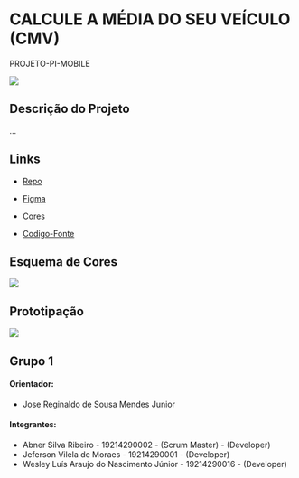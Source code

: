 # CALCULE A MÉDIA DO SEU VEÍCULO (CMV)
PROJETO-PI-MOBILE

![](https://lh3.googleusercontent.com/-bnYdBX7jC-s/YS-JBwYWzVI/AAAAAAAAA9s/tLZpFrK1gpQ52n3_K-VYTFvCPxc3ylcSQCLcBGAsYHQ/w191-h191/WhatsApp%2BImage%2B2021-08-29%2Bat%2B21.28.59dfsfds.jpg)

<p align="center"><project-description></p>

## Descrição do Projeto
  ...
 
## Links

- [Repo](https://github.com/Abner70/ADS031<project-name> "<project-name> Repo")

- [Figma](https://www.figma.com/file/tx2IZRGaSfB66kcaQCuSVr/CMV?node-id=31%3A251/<project-name>/issues "Figma")

- [Cores](https://coolors.co/6418e2-6b22e4-712ce2-8043e7-a178ee-f1ebfb-ffffff)
  
- [Codigo-Fonte](https://snack.expo.dev/@abner70/meuapp-react) 
  
## Esquema de Cores
  
![](https://1.bp.blogspot.com/-2fEKUXg_VY0/YS-Q3beMKeI/AAAAAAAAA-U/tAd4Okc90eQXDyPHJiE7TW2_peGGmVB2wCLcBGAsYHQ/s320/Colors%2Bmobile.png)  
  
## Prototipação

![](https://lh3.googleusercontent.com/-HHxnr8lr_aU/YUdIsGt3S1I/AAAAAAAAA-w/nZpz1_DIYTUPSLaK6emeg8J7fQP1K0_EgCLcBGAsYHQ/w668-h165/Screenshot_4.png)

## Grupo 1

#### Orientador:
- Jose Reginaldo de Sousa Mendes Junior
#### Integrantes:
- Abner Silva Ribeiro - 19214290002 - (Scrum Master) - (Developer)
- Jeferson Vilela de Moraes - 19214290001 - (Developer)
- Wesley Luís Araujo do Nascimento Júnior - 19214290016 - (Developer) 

